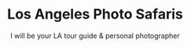 ---
layout: home
title: Los Angeles Photo Safaris
subtitle: I will be your LA tour guide & personal photographer
---